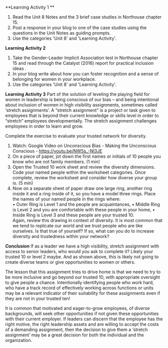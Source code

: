 **Learning Activity 1 **

1. Read the Unit 8 Notes and the 3 brief case studies in Northouse chapter 15. 
2. Post a response in your blog to one of the case studies using the questions in the Unit Notes as guiding prompts. 
3. Use the categories 'Unit 8' and 'Learning Activity'.

**Learning Activity 2**

1. Take the Gender-Leader Implicit Association test in Northouse chapter 15 and read through the Catalyst \(2016\) report for practical inclusion ideas . 
2. In your blog write about how you can foster recognition and a sense of belonging for women in your workplace. 
3. Use the categories 'Unit 8' and 'Learning Activity'.

**Learning Activity 3**
Part of the solution of leveling the playing field for women in leadership is being conscious of our bias – and being intentional about inclusion of women in high visibility assignments, sometimes called ‘stretch assignments’.  A “stretch assignment” is a project or task given to employees that is beyond their current knowledge or skills level in order to “stretch” employees developmentally. The stretch assignment challenges employees in order to learn and grow.  

Complete the exercise to evaluate your trusted network for diversity. 
1.	Watch: Google Video on Unconscious Bias - Making the Unconscious Conscious - https://youtu.be/NW5s_-Nl3JE
2.	On a piece of paper, jot down the first names or initials of 10 people you know who are not family members.  (1 min)
3.	Open the Trusted 10 work sheet and review the diversity dimensions. Code your named people within the worksheet categories.  Once complete, review the worksheet and consider how diverse your group is. (5 min)
4.	Now on a separate sheet of paper draw one large ring, another ring inside it and a ring inside of it, so you have a model three rings. Place the names of your named people in the rings where:  
    •	Outer Ring is Level 1 and the people are         acquaintances, 
    •	Middle Ring is Level 2 and you are comfortable with these people in your home,
    •	Inside Ring is Level 3 and these people are your trusted 10.  
Again, review this drawing in context of diversity. It is most common that we tend to replicate our world and we trust people who are like ourselves.  Is that true of yourself? If so, what can you do to increase diversity and trustedness within your network? 

***Conclusion***
If as a leader we have a high visibility, stretch assignment with access to senior leaders, who would you ask to complete it?  Likely your trusted 10 or level 2 maybe. And as shown above, this is likely not going to create diverse teams or give opportunities to women or others.  

The lesson that this assignment tries to drive home is that we need to try to be more inclusive and go beyond our trusted 10, with appropriate oversight to give people a chance. Intentionally identifying people who work hard, who have a track record of effectively working across functions or units may be a relevant indicator of their suitability for these assignments even if they are not in your trusted ten! 

It is common that motivated and eager-to-grow employees, of diverse backgrounds, will seek other opportunities if not given these opportunities with their current employer. If leaders can discern that the employee has the right motive, the right leadership assets and are willing to accept the costs of a demanding assignment, then the decision to give them a ‘stretch assignment’ may be a great decision for both the individual and the organization.




